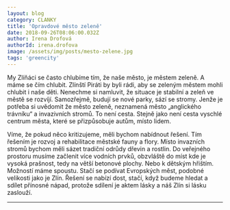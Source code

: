 ```yaml
---
layout: blog
category: CLANKY
title: 'Opravdové město zeleně'
date: 2018-09-26T08:06:00.032Z
author: Irena Drofová
authorId: irena.drofova
image: /assets/img/posts/mesto-zelene.jpg   
tags: 'greencity'
---
```

My Zlíňáci se často chlubíme tím, že naše město, je městem zeleně. A máme se čím chlubit.
Zlínští Piráti by byli rádi, aby se zeleným městem mohli chlubit i naše děti. Nenechme si namluvit, že
situace je stabilní a zeleň ve městě se rozvíjí. Samozřejmě, budují se nové parky, sází se stromy.
Jenže je potřeba si uvědomit že město zeleně, neznamená město „anglického trávníku“ a invazivních
stromů. To není cesta. Stejně jako není cesta vyschlé centrum města, které se přizpůsobuje autům,
místo lidem.


Víme, že pokud něco kritizujeme, měli bychom nabídnout řešení. Tím řešením je rozvoj a
rehabilitace městské fauny a flory. Místo invazních stromů bychom měli sázet tradiční odrůdy
dřevin a rostlin. Do veřejného prostoru musíme začlenit více vodních prvků, obzvláště do míst kde
je vysoká prašnost, tedy na větší betonové plochy. Nebo k dětským hřištím. Možností máme
spoustu. Stačí se podívat Evropských měst, podobné velikosti jako je Zlín. Řešení se nabízí dost, stačí,
když budeme hledat a sdílet přínosné nápad, protože sdílení je aktem lásky a náš Zlín si lásku zaslouží.





- - -
